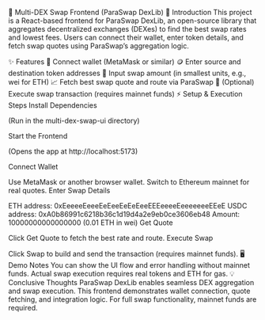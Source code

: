 🚀 Multi-DEX Swap Frontend (ParaSwap DexLib)
📝 Introduction
This project is a React-based frontend for ParaSwap DexLib, an open-source library that aggregates decentralized exchanges (DEXes) to find the best swap rates and lowest fees.
Users can connect their wallet, enter token details, and fetch swap quotes using ParaSwap’s aggregation logic.

✨ Features
🔗 Connect wallet (MetaMask or similar)
🪙 Enter source and destination token addresses
💸 Input swap amount (in smallest units, e.g., wei for ETH)
📈 Fetch best swap quote and route via ParaSwap
📝 (Optional) Execute swap transaction (requires mainnet funds)
⚡️ Setup & Execution Steps
Install Dependencies

(Run in the multi-dex-swap-ui directory)

Start the Frontend

(Opens the app at http://localhost:5173)

Connect Wallet

Use MetaMask or another browser wallet.
Switch to Ethereum mainnet for real quotes.
Enter Swap Details

ETH address: 0xEeeeeEeeeEeEeeEeEeEeeEEEeeeeEeeeeeeeEEeE
USDC address: 0xA0b86991c6218b36c1d19d4a2e9eb0ce3606eb48
Amount: 10000000000000000 (0.01 ETH in wei)
Get Quote

Click Get Quote to fetch the best rate and route.
Execute Swap

Click Swap to build and send the transaction (requires mainnet funds).
🖥️ Demo Notes
You can show the UI flow and error handling without mainnet funds.
Actual swap execution requires real tokens and ETH for gas.
💡 Conclusive Thoughts
ParaSwap DexLib enables seamless DEX aggregation and swap execution.
This frontend demonstrates wallet connection, quote fetching, and integration logic.
For full swap functionality, mainnet funds are required.
